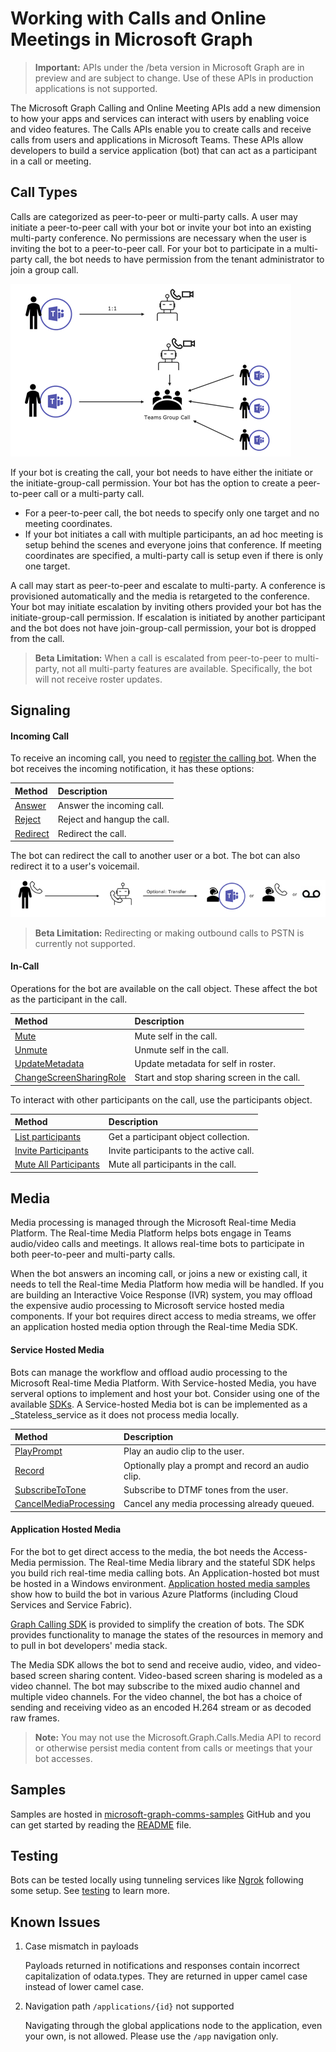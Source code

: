 # Working with Calls and Online Meetings in Microsoft Graph

> **Important:** APIs under the /beta version in Microsoft Graph are in preview and are subject to change. Use of these APIs in production applications is not supported.

The Microsoft Graph Calling and Online Meeting APIs add a new dimension to how your apps and services can interact with users by enabling voice and video features.  The Calls APIs enable you to create calls and receive calls from users and applications in Microsoft Teams.  These APIs allow developers to build a service application (bot) that can act as a participant in a call or meeting.

## Call Types

Calls are categorized as peer-to-peer or multi-party calls. A user may initiate a peer-to-peer call with your bot or invite your bot into an existing multi-party conference. No permissions are necessary when the user is inviting the bot to a peer-to-peer call. For your bot to participate in a multi-party call, the bot needs to have permission from the tenant administrator to join a group call.

![Call Types](../../../concepts/images/call-types.png)

If your bot is creating the call, your bot needs to have either the initiate or the initiate-group-call permission. Your bot has the option to create a peer-to-peer call or a multi-party call. 
* For a peer-to-peer call, the bot needs to specify only one target and no meeting coordinates. 
* If your bot initiates a call with multiple participants, an ad hoc meeting is setup behind the scenes and everyone joins that conference. If meeting coordinates are specified, a multi-party call is setup even if there is only one target.

A call may start as peer-to-peer and escalate to multi-party. A conference is provisioned automatically and the media is retargeted to the conference. Your bot may initiate escalation by inviting others provided your bot has the initiate-group-call permission. If escalation is initiated by another participant and the bot does not have join-group-call permission, your bot is dropped from the call.

> **Beta Limitation:** When a call is escalated from peer-to-peer to multi-party, not all multi-party features are available. Specifically, the bot will not receive roster updates.

## Signaling

#### Incoming Call

To receive an incoming call, you need to [register the calling bot](../../../concepts/register-calling-bot.md). When the bot receives the incoming notification, it has these options:

| Method                              | Description                                  |
|:------------------------------------|:---------------------------------------------|
| [Answer](../api/call_answer.md)     | Answer the incoming call.                    |
| [Reject](../api/call_reject.md)     | Reject and hangup the call.                  |
| [Redirect](../api/call_redirect.md) | Redirect the call.                           |

The bot can redirect the call to another user or a bot. The bot can also redirect it to a user's voicemail.

![Call Handling](../../../concepts/images/call-handling.png)

> **Beta Limitation:** Redirecting or making outbound calls to PSTN is currently not supported.

#### In-Call

Operations for the bot are available on the call object. These affect the bot as the participant in the call.

| Method                                                            | Description                                  |
|:------------------------------------------------------------------|:---------------------------------------------|
| [Mute](../api/call_mute.md)                                       | Mute self in the call.                       |
| [Unmute](../api/call_unmute.md)                                   | Unmute self in the call.                     |
| [UpdateMetadata](../api/call_updatemetadata.md)                   | Update metadata for self in roster.          |
| [ChangeScreenSharingRole](../api/call_changescreensharingrole.md) | Start and stop sharing screen in the call.   |

To interact with other participants on the call, use the participants object.

| Method                                                            | Description                                  |
|:------------------------------------------------------------------|:---------------------------------------------|
| [List participants](../api/call_list_participants.md)             | Get a participant object collection.         |
| [Invite Participants](../api/participant_invite.md)               | Invite participants to the active call.      |
| [Mute All Participants](../api/participant_muteall.md)            | Mute all participants in the call.           |

## Media

Media processing is managed through the Microsoft Real-time Media Platform. The Real-time Media Platform helps bots engage in Teams audio/video calls and meetings.  It allows real-time bots to participate in both peer-to-peer and multi-party calls​.

When the bot answers an incoming call, or joins a new or existing call, it needs to tell the Real-time Media Platform how media will be handled. If you are building an Interactive Voice Response (IVR) system, you may offload the expensive audio processing to Microsoft service hosted media components. If your bot requires direct access to media streams, we offer an application hosted media option through the Real-time Media SDK.

#### Service Hosted Media

Bots can manage the workflow and offload audio processing to the Microsoft Real-time Media Platform. With Service-hosted Media, you have serveral options to implement and host your bot. Consider using one of the available [SDKs](https://developer.microsoft.com/en-us/graph/code-samples-and-sdks). A Service-hosted Media bot is can be implemented as a _Stateless_service as it does not process media locally.

| Method                                                        | Description                                             |
|:--------------------------------------------------------------|:--------------------------------------------------------|
| [PlayPrompt](../api/call_playprompt.md)                       | Play an audio clip to the user.                         |
| [Record](../api/call_record.md)                               | Optionally play a prompt and record an audio clip.      |
| [SubscribeToTone](../api/call_subscribetotone.md)             | Subscribe to DTMF tones from the user.                  |
| [CancelMediaProcessing](../api/call_cancelmediaprocessing.md) | Cancel any media processing already queued.             |

#### Application Hosted Media

For the bot to get direct access to the media, the bot needs the Access-Media permission. The Real-time Media library and the stateful SDK helps you build rich real-time media calling bots. An Application-hosted bot must be hosted in a Windows environment. [Application hosted media samples](https://github.com/microsoftgraph/microsoft-graph-comms-samples) show how to build the bot in various Azure Platforms (including Cloud Services and Service Fabric).

[Graph Calling SDK](https://microsoftgraph.github.io/microsoft-graph-comms-samples/docs/articles/index.html) is provided to simplify the creation of bots. The SDK provides functionality to manage the states of the resources in memory and to pull in bot developers' media stack.

The Media SDK allows the bot to send and receive audio, video, and video-based screen sharing content. Video-based screen sharing is modeled as a video channel. The bot may subscribe to the mixed audio channel and multiple video channels. For the video channel, the bot has a choice of sending and receiving video as an encoded H.264 stream or as decoded raw frames.

> **Note:** You may not use the Microsoft.Graph.Calls.Media API to record or otherwise persist media content from calls or meetings that your bot accesses.

## Samples

Samples are hosted in [microsoft-graph-comms-samples](https://github.com/microsoftgraph/microsoft-graph-comms-samples/tree/master/samples) GitHub and you can get started by reading the [README](https://github.com/microsoftgraph/microsoft-graph-comms-samples/blob/master/README.md) file.

## Testing

Bots can be tested locally using tunneling services like [Ngrok](https://ngrok.com) following some setup. See [testing](../../../concepts/testing.md) to learn more.

## Known Issues

1. Case mismatch in payloads

    Payloads returned in notifications and responses contain incorrect capitalization of odata.types.  They are returned in upper camel case instead of lower camel case.

2. Navigation path `/applications/{id}` not supported

    Navigating through the global applications node to the application, even your own, is not allowed.  Please use the `/app` navigation only.